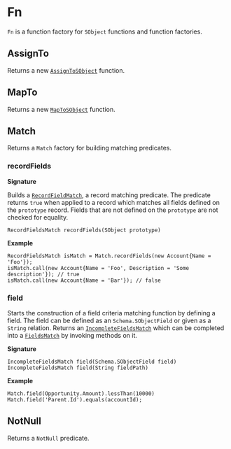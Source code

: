 # Fn

`Fn` is a function factory for `SObject` functions and function factories.

## AssignTo

Returns a new [`AssignToSObject`](AssignToSObject) function.

## MapTo

Returns a new [`MapToSObject`](MapToSObject) function. 

## Match

Returns a `Match` factory for building matching predicates.

### recordFields

**Signature**

Builds a [`RecordFieldMatch`](RecordFieldsMatch), a record matching predicate. The predicate returns `true` when applied to a record which matches all fields defined on the `prototype` record. Fields that are not defined on the `prototype` are not checked for equality.

```
RecordFieldsMatch recordFields(SObject prototype)
```

**Example**
```
RecordFieldsMatch isMatch = Match.recordFields(new Account{Name = 'Foo'});
isMatch.call(new Account{Name = 'Foo', Description = 'Some description'}); // true
isMatch.call(new Account{Name = 'Bar'}); // false
```

### field

Starts the construction of a field criteria matching function by defining a field. The field can be defined as an `Schema.SObjectField` or given as a `String` relation. Returns an [`IncompleteFieldsMatch`](IncompleteFieldsMatch) which can be completed into a [`FieldsMatch`](FieldsMatch) by invoking methods on it.

**Signature**

```
IncompleteFieldsMatch field(Schema.SObjectField field)
IncompleteFieldsMatch field(String fieldPath)
```
**Example**
```
Match.field(Opportunity.Amount).lessThan(10000)
Match.field('Parent.Id').equals(accountId);
```

## NotNull

Returns a `NotNull` predicate.